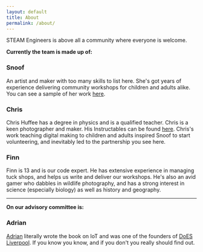 ```yaml
---
layout: default
title: About
permalink: /about/
---
```


STEAM Engineers is above all a community where everyone is welcome. 

**Currently the team is made up of:**


### Snoof 

An artist and maker with too many skills to list here. She's got years of experience delivering community workshops for children and adults alike. You can see a sample of her work [here](https://robotorium.co.uk/gallery/).


### Chris

Chris Huffee has a degree in physics and is a qualified teacher.  Chris is a keen photographer and maker. His Instructables can be found [here](https://www.instructables.com/member/huffee/). Chris's work teaching digital making to children and adults inspired Snoof to start volunteering, and inevitably led to the partnership you see here.


### Finn

Finn is 13 and is our code expert. He has extensive experience in managing tuck shops, and helps us write and deliver our workshops. He's also an avid gamer who dabbles in wildlife photography, and has a strong interest in science (especially biology) as well as history and geography.


---


**On our advisory committee is:**


### Adrian

[Adrian](https://mcqn.com/) literally wrote the book on IoT and was one of the founders of [DoES Liverpool](https://www.doesliverpool.com). If you know you know, and if you don't you really should find out.
